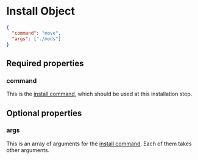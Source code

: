 # Install Object

```json
{
  "command": "move",
  "args": ["./mods"]
}
```

## Required properties

### command

This is the [install command](../concepts/install.md), which should be used at this installation step.

## Optional properties

### args

This is an array of arguments for the [install command](../concepts/install.md). Each of them takes other arguments.
